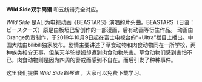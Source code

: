 

**Wild Side双手简谱** 和五线谱完全对应。

_Wild Side_
是ALI为电视动画《BEASTARS》演唱的片头曲。BEASTARS（日语：ビースターズ）原是由板垣巴留创作的一部漫画，后有动画等衍生作品。
动画由Orange负责制作，于2019年10月9日起在富士电视台的“+Ultra”栏目上播出。中国大陆由bilibili独家发布。剧情主要讲述了草食动物和肉食动物同在一所学校，两种族类相安无事。但某天羊驼提姆却遭到肉食动物杀害。草食动物们感到害怕不已，肉食动物则是因为四周的警戒而感到不自在。而后引发了种种事件。

这里我们提供 _Wild Side钢琴谱_ ，大家可以免费下载学习。

